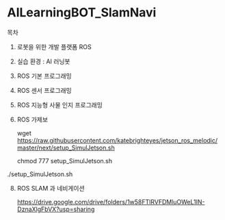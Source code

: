 # AILearningBOT_SlamNavi

목차

1. 로봇을 위한 개발 플랫폼 ROS

2. 실습 환경 : AI 러닝봇

3. ROS 기본 프로그래밍

4. ROS 센서 프로그래밍

5. ROS 지능형 사물 인지 프로그래밍

6. ROS 가제보

   wget https://raw.githubusercontent.com/katebrighteyes/jetson_ros_melodic/master/next/setup_SimulJetson.sh

   chmod 777 setup_SimulJetson.sh

  ./setup_SimulJetson.sh

8. ROS SLAM 과 네비게이션

   https://drive.google.com/drive/folders/1w58FTlRVFDMluOWeL1IN-DznaXlgFbVX?usp=sharing
   

